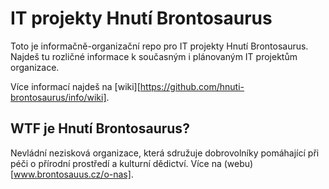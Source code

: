 # IT projekty Hnutí Brontosaurus

Toto je informačně-organizační repo pro IT projekty Hnutí Brontosaurus. Najdeš tu rozličné informace k současným i plánovaným IT projektům organizace.

Více informací najdeš na [wiki][https://github.com/hnuti-brontosaurus/info/wiki].

## WTF je Hnutí Brontosaurus?

Nevládní nezisková organizace, která sdružuje dobrovolníky pomáhající při péči o přírodní prostředí a kulturní dědictví. Více na (webu)[www.brontosauus.cz/o-nas].
